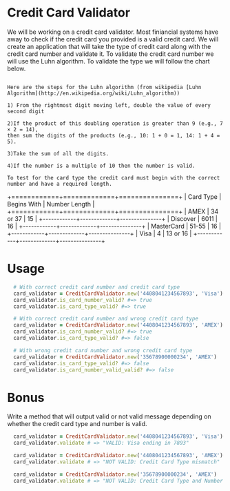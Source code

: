 Credit Card Validator
=====================

We will be working on a credit card validator.  Most finiancial systems have away to check
if the credit card you provided is a valid credit card.  We will create an application that
will take the type of credit card along with the credit card number and validate it. To validate
the credit card number we will use the Luhn algorithm. To validate the type we will follow the
chart below.

```

Here are the steps for the Luhn algorithm (from wikipedia [Luhn Algorithm](http://en.wikipedia.org/wiki/Luhn_algorithm))

1) From the rightmost digit moving left, double the value of every second digit

2)If the product of this doubling operation is greater than 9 (e.g., 7 × 2 = 14),
then sum the digits of the products (e.g., 10: 1 + 0 = 1, 14: 1 + 4 = 5).

3)Take the sum of all the digits.

4)If the number is a multiple of 10 then the number is valid.

To test for the card type the credit card must begin with the correct number and have a required length.

```

+============+=============+===============+
| Card Type  | Begins With | Number Length |
+============+=============+===============+
| AMEX       | 34 or 37    | 15            |
+------------+-------------+---------------+
| Discover   | 6011        | 16            |
+------------+-------------+---------------+
| MasterCard | 51-55       | 16            |
+------------+-------------+---------------+
| Visa       | 4           | 13 or 16      |
+------------+-------------+---------------+

Usage
======

```ruby
  # With correct credit card number and credit card type
  card_validator = CreditCardValidator.new('4408041234567893', 'Visa')
  card_validator.is_card_number_valid? #=> true
  card_validator.is_card_type_valid? #=> true

  # With correct credit card number and wrong credit card type
  card_validator = CreditCardValidator.new('4408041234567893', 'AMEX')
  card_validator.is_card_number_valid? #=> true
  card_validator.is_card_type_valid? #=> false

  # With wrong credit card number and wrong credit card type
  card_validator = CreditCardValidator.new('35678900000234', 'AMEX')
  card_validator.is_card_type_valid? #=> false
  card_validator.is_card_number_valid_valid? #=> false
```

Bonus
====
Write a method that will output valid or not valid message depending
on whether the credit card type and number is valid.

```ruby
  card_validator = CreditCardValidator.new('4408041234567893', 'Visa')
  card_validator.validate # => "VALID: Visa ending in 7893"

  card_validator = CreditCardValidator.new('4408041234567893', 'AMEX')
  card_validator.validate # => "NOT VALID: Credit Card Type mismatch"

  card_validator = CreditCardValidator.new('35678900000234', 'AMEX')
  card_validator.validate # => "NOT VALID: Credit Card Type and Number mismatch"
```


